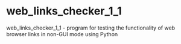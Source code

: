 # web_links_checker_1_1
web_links_checker_1_1 - program for testing the functionality of web browser links in non-GUI mode using Python
